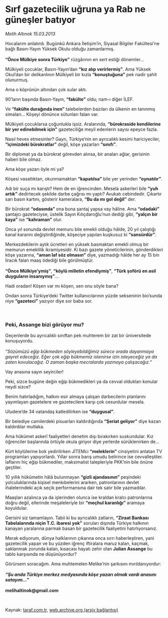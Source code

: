 # Sırf gazetecilik uğruna ya Rab ne güneşler batıyor 

*Melih Altınok 15.03.2013*

<div class="yazi"><p>Hocalarım anlatırdı. Bugünkü Ankara İletişim’in, Siyasal Bilgiler Fakültesi’ne bağlı Basın-Yayın Yüksek Okulu olduğu zamanlarmış.<br/><br/><b>“Önce Mülkiye sonra Türkiye”</b> rüzgârının en sert estiği dönemler... </p>
<p>Mülkiyeli çocuklar, Basın-Yayın’dan <b>“kız alıp verirlermiş”</b>. Ama Yüksek Okul’dan bir delikanlının Mülkiyeli bir kızla <b>“konuştuğuna”</b> pek nadir şahit olunurmuş.</p>
<p>Ama o köprünün altından çok sular aktı. </p>
<p>90’ların başında Basın-Yayın, <b>“fakülte”</b> oldu; nam-ı diğer İLEF.</p>
<p>Ve <b>“fakülte durağında inen”</b> talebelerden bazıları da ülkenin en tanınmış simaları... Köşeyi dönünce sütunları falan var.</p>
<p>Mülkiyeli çocuklarsa çoğunlukla işsiz. Aralarında, <b>“bürokraside kendilerine bir yer edinebilmek için”</b> gazeteciliğe meyil edenlerin sayısı epeyce fazla.</p>
<p>Nasıl heves etmesinler? Gayrı, Türkiye’nin en ayrıcalıklı kesimi hariciyeciler, <b>“içimizdeki bürokratlar”</b> değil, köşe yazarları <b>“sınıfı”</b>.</p>
<p>Bir diplomat ya da bürokrat görevden alınsa, bir anaları ağlar, gerisinin haberi bile olmaz.</p>
<p>Ama köşe yazarı öyle mi ya? </p>
<p>Köşesi vasatlıktan, okunmamaktan <b>“kapatılsa”</b> bile yer yerinden <b>“oynatılır”</b>.</p>
<p>Adı bir suça mı karıştı? Hem de en iğrencinden. Mesela askerleri bile <b>“yuh artık”</b> dedirtecek şekilde darbe çağrısı mı yaptı? Avukatı cebindedir. Çıkartır sarı basın kartını, gösterir kameralara, <b>“Bu da mı gol değil”</b> der.</p>
<p>Bir bürokrat <b>“odasında”</b> ona buna şantaj yapsa vay hâline. Ama <b>“odadaki”</b> şantajcı gazeteciyse, üstelik Sayın Kılıçdaroğlu’nun dediği gibi, <b>“yalçın bir kaya”</b> ise <b>“kahraman”</b> olur.</p>
<p>Onca yıl sonunda devlet memuru bile emekli olduğu hâlde, 20 yıl çalıştığı kanal kararını değiştirdiğinde, köşeciye yapılan kuşkusuz ki <b>“sansürdür”</b>. </p>
<p>Merkezdekilerin aylık ücretleri en yüksek basmaktan emekli olmuş bir memurun emeklilik ikramiyesidir. Ki bazı gazete yöneticilerinin, gönderdikleri köşe yazarına, <b>“aman laf söz olmasın”</b> diye, yazmadığı hâlde her ay 15 bin liracık falan maaş ödediği bile görülmüştür.<br/><br/><b>“Önce Mülkiye’ymiş”</b>, <b>“köylü milletin efendiymiş”</b>, <b>“Türk şoförü en asil duyguların insanıymış”</b>...</p>
<p>Hadi oradan! Köşen var mı köşen, sen onu söyle bana?</p>
<p>Ondan sonra Türkiye’deki Twitter kullanıcılarının yüzde sekseninin bio’sunda niye <b>“gazeteci”</b> yazıyor diye sor baba sor.<br/><br/><br/></p>
<h3>Peki, Assange bizi görüyor mu?</h3>
<p>Geçenlerde bu ayrıcalıklı sınıftan pek muhterem bir zat bir üniversitede konuşuyordu.<br/><br/><i>“Sözümüzü eğip bükmeden söyleyebildiğimiz sürece orada dayanmaya gayret edeceğiz. Eğer çok eğip bükmemiz istenirse izin isteyeceğiz ya da zaten kovulacağız. O zaman başka mecralarda yazmaya çalışacağız.”</i></p>
<p>Vay anasına sayın seyirciler! </p>
<p>Peki, sizce bugüne değin eğip bükmedikleri ya da cevval oldukları konular neydi sizce?</p>
<p>Benim hatırladığım, halkını esir almaya çalışan darbecilerin planlarını yayımlayan gazetelere ve gazetecilere karşı çok cesurdular mesela.</p>
<p>Uludere’de 34 vatandaş katledilirken ise <b>“duygusal”</b>.</p>
<p>Bir belediye camilerdeki pisuarları kaldırdığında <b>“Şeriat geliyor”</b> diye kazan kaldırdılar mutlaka.</p>
<p>Ama hükümet askerî faaliyetleri denetim dışı bırakırken suskundular. Kız öğrenciler başlarında örtüyle okula giriyor diye yerlerde sürüklenirken de...</p>
<p>Kürt köylülerine bok yedirilirken JİTEMci <b>“meleklerin”</b> cinsiyetini anlatan TV programları yapıyorlardı. Yıllar sonra barış umudu belirince ise cevvalleştiler. laflarını hiç eğip bükmediler, maksimalist talepleriyle PKK’nin bile önüne geçtiler. </p>
<p>10 yıllık hükümetin hâlâ bulunmayan <b>“gizli ajandasının”</b> peşindeki yolculuklarında kişisel menkıbelerini ararken, patronlarının devlet ihalelerindeki açık seçik performansına dair tek satır bile yazmadılar.</p>
<p>Maaşları azalınca ya da işlerinden olunca ise kraldan kralcı patronlarına doğru değil, ellerinde meşaleleriyle bir <b>“meçhul karanlığı”</b> aramaya koyuldular.</p>
<p>Gerisini siz tamamlayın. Tabii ki bu ayrıcalıklı zatların, <b>“Ziraat Bankası Tabelalarında niçin T.C. ibaresi yok”</b> soruları dışında Türkiye halkının kanayan yaralarına parmak basan bir gazetecilik faaliyetini hatırlıyorsanız.</p>
<p>Merak ediyorum, dünya halklarının çıkarına onca sırrı haberleştiren, yani gazetecilik yapan ve bu yüzden iğrenç iftiralara maruz kalan, kaçmak, saklanmak zorunda kalan, kısacası hayatı zehir olan <b>Julian Assange</b> bu tablo karşısında ne düşünüyordur? </p>
<p>Görürsem soracağım. Ama muhtemelen Melike’nin şarkısını mırıldanıyordur:<br/><br/><b><i>“Şu anda Türkiye merkez medyasında köşe yazarı olmak vardı anasını satayım...”<br/><br/></i></b><b>melihaltinok@gmail.com</b></p>
<p> </p>
</div>

Kaynak: [taraf.com.tr](http://www.taraf.com.tr/melih-altinok/makale-sirf-gazetecilik-ugruna-ya-rab-ne-gunesler.htm), [web.archive.org (arşiv bağlantısı)](http://web.archive.org/web/20131226072700/http://www.taraf.com.tr/melih-altinok/makale-sirf-gazetecilik-ugruna-ya-rab-ne-gunesler.htm)

